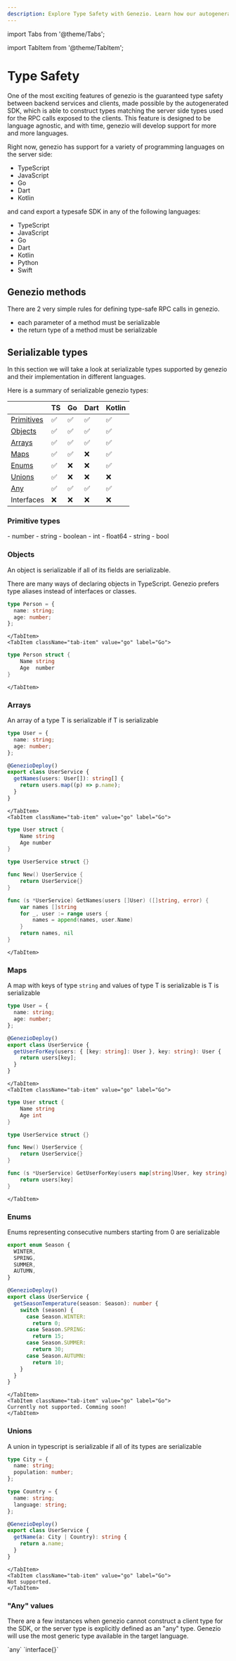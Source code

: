 ```yaml
---
description: Explore Type Safety with Genezio. Learn how our autogenerated SDK ensures seamless type matching between backend services and clients
---
```


import Tabs from '@theme/Tabs';

import TabItem from '@theme/TabItem';

# Type Safety

<head>
  <title>Type Safety</title>
</head>

One of the most exciting features of genezio is the guaranteed type safety between backend services and clients, made possible by the autogenerated SDK, which is able to construct types matching the server side types used for the RPC calls exposed to the clients.
This feature is designed to be language agnostic, and with time, genezio will develop support for more and more languages.

Right now, genezio has support for a variety of programming languages on the server side:

- TypeScript
- JavaScript
- Go
- Dart
- Kotlin

and cand export a typesafe SDK in any of the following languages:

- TypeScript
- JavaScript
- Go
- Dart
- Kotlin
- Python
- Swift

## Genezio methods

There are 2 very simple rules for defining type-safe RPC calls in genezio.

- each parameter of a method must be serializable
- the return type of a method must be serializable

## Serializable types

In this section we will take a look at serializable types supported by genezio and their implementation in different languages.

Here is a summary of serializable genezio types:

|                                | TS  | Go  | Dart | Kotlin |
| ------------------------------ | --- | --- | ---- | ------ |
| [Primitives](#primitive-types) | ✅  | ✅  | ✅   | ✅     |
| [Objects](#objects)            | ✅  | ✅  | ✅   | ✅     |
| [Arrays](#arrays)              | ✅  | ✅  | ✅   | ✅     |
| [Maps](#maps)                  | ✅  | ✅  | ❌   | ✅     |
| [Enums](#enums)                | ✅  | ❌  | ❌   | ✅     |
| [Unions](#unions)              | ✅  | ❌  | ❌   | ❌     |
| [Any](#any-values)             | ✅  | ✅  | ✅   | ✅     |
| Interfaces                     | ❌  | ❌  | ❌   | ❌     |

### Primitive types

<Tabs>
    <TabItem className="tab-item" value="ts" label="TypeScript">
        - number
        - string
        - boolean
    </TabItem>
    <TabItem className="tab-item" value="go" label="Go">
        - int
        - float64
        - string
        - bool
    </TabItem>
</Tabs>

### Objects

An object is serializable if all of its fields are serializable.

<Tabs>
    <TabItem className="tab-item" value="ts" label="TypeScript">
There are many ways of declaring objects in TypeScript. Genezio prefers type aliases instead of interfaces or classes.

```typescript
type Person = {
  name: string;
  age: number;
};
```

    </TabItem>
    <TabItem className="tab-item" value="go" label="Go">

```go
type Person struct {
    Name string
    Age  number
}
```

    </TabItem>

</Tabs>

### Arrays

An array of a type T is serializable if T is serializable

<Tabs>
    <TabItem className="tab-item" value="ts" label="TypeScript">

```typescript
type User = {
  name: string;
  age: number;
};

@GenezioDeploy()
export class UserService {
  getNames(users: User[]): string[] {
    return users.map((p) => p.name);
  }
}
```

    </TabItem>
    <TabItem className="tab-item" value="go" label="Go">

```go
type User struct {
    Name string
    Age number
}

type UserService struct {}

func New() UserService {
    return UserService{}
}

func (s *UserService) GetNames(users []User) ([]string, error) {
	var names []string
	for _, user := range users {
		names = append(names, user.Name)
	}
	return names, nil
}
```

    </TabItem>

</Tabs>

### Maps

A map with keys of type `string` and values of type T is serializable is T is serializable

<Tabs>
    <TabItem className="tab-item" value="ts" label="TypeScript">

```typescript
type User = {
  name: string;
  age: number;
};

@GenezioDeploy()
export class UserService {
  getUserForKey(users: { [key: string]: User }, key: string): User {
    return users[key];
  }
}
```

    </TabItem>
    <TabItem className="tab-item" value="go" label="Go">

```go
type User struct {
    Name string
    Age int
}

type UserService struct {}

func New() UserService {
    return UserService{}
}

func (s *UserService) GetUserForKey(users map[string]User, key string) (User, error) {
    return users[key]
}
```

    </TabItem>

</Tabs>

### Enums

Enums representing consecutive numbers starting from 0 are serializable

<Tabs>
    <TabItem className="tab-item" value="ts" label="TypeScript">

```typescript
export enum Season {
  WINTER,
  SPRING,
  SUMMER,
  AUTUMN,
}

@GenezioDeploy()
export class UserService {
  getSeasonTemperature(season: Season): number {
    switch (season) {
      case Season.WINTER:
        return 0;
      case Season.SPRING:
        return 15;
      case Season.SUMMER:
        return 30;
      case Season.AUTUMN:
        return 10;
    }
  }
}
```

    </TabItem>
    <TabItem className="tab-item" value="go" label="Go">
    Currently not supported. Comming soon!
    </TabItem>

</Tabs>

### Unions

<Tabs>
    <TabItem className="tab-item" value="ts" label="TypeScript">
    A union in typescript is serializable if all of its types are serializable

```typescript
type City = {
  name: string;
  population: number;
};

type Country = {
  name: string;
  language: string;
};

@GenezioDeploy()
export class UserService {
  getName(a: City | Country): string {
    return a.name;
  }
}
```

    </TabItem>
    <TabItem className="tab-item" value="go" label="Go">
    Not supported.
    </TabItem>

</Tabs>

### "Any" values

There are a few instances when genezio cannot construct a client type for the SDK, or the server type is explicitly defined as an "any" type. Genezio will use the most generic type available in the target language.

<Tabs>
    <TabItem className="tab-item" value="ts" label="TypeScript">
        `any`
    </TabItem>
    <TabItem className="tab-item" value="go" label="Go">
        `interface{}`
    </TabItem>
</Tabs>
